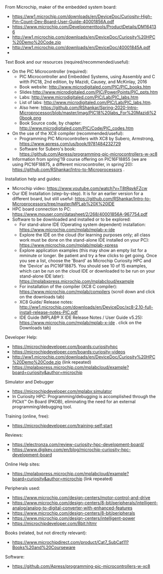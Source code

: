 From Microchip, maker of the embedded system board:
* https://ww1.microchip.com/downloads/en/DeviceDoc/Curiosity-High-Pin-Count-Dev-Board-User-Guide-40001856A.pdf
* https://www.microchip.com/Developmenttools/ProductDetails/DM164136
* http://ww1.microchip.com/downloads/en/DeviceDoc/Curiosity%20HPC%20Demo%20Code.zip
* http://ww1.microchip.com/downloads/en/DeviceDoc/40001845A.pdf
* 

Text Book and our resources (required/recommended/useful):
* On the PIC Microcontroller (required):
   * PIC Microcontroller and Embedded Systems, using Assembly and C witth PIC18, 2nd edition, by Mazidi, Causey, and McKinlay, 2016
   * Book website: http://www.microdigitaled.com/PIC/PIC_books.htm
   * Slides:http://www.microdigitaled.com/PIC/PowerPoints/PIC_ppts.htm
   * Labs: http://www.microdigitaled.com/PIC/Lab/PIC_labs.htm
   * List of labs: http://www.microdigitaled.com/PIC/Lab/PIC_labs.htm. 
   * Also here: https://github.com/RShankar/Spring-2020-Intro-Microprocessor/blob/master/imag/PIC18%20labs_For%20Mazidi%20book.png
   * Book Source code, by chapter: http://www.microdigitaled.com/PIC/Code/PIC_codes.htm
* On the use of the XC8 compiler (recommended/useful): 
   * Programming PIC Microcontrollers with XC8 by Subero, Armstrong,  https://www.apress.com/us/book/9781484232729 
   * Software for Subero's book: https://github.com/Apress/programming-pic-microcontrollers-w-xc8  
* Information from spring'19 course offering on PIC16F18855 (we are using PIC16F18875, a different microcontroller, in spring'20):            https://github.com/RShankar/Intro-to-Microprocessors .     

Installation help and guides:
* Microchip video: https://www.youtube.com/watch?v=T8tRqvkFZcw
* Our IDE Installation (step-by-step). It is for an earlier version for a different board, but still useful:
      https://github.com/RShankar/Intro-to-Microprocessors/tree/master/MPLab%20X%20IDE
* HPC board connection to PC: https://www.mouser.com/datasheet/2/268/40001856A-967754.pdf
* Software to be downloaded and installed or to be explored: 
    * For stand-alone IDE (Operating system dependent) installation: https://www.microchip.com/mplab/mplab-x-ide
    * Explore the IDE on the cloud (for learning purposes only; all class work must be done on the stand-alone IDE installed on your
      PC): https://www.microchip.com/mplab/mplab-xpress
    * Explore application examples (this may show an empty list for a mminute or longer. Be patient and try a few clicks to get going. 
      Once you see a list, choose the 'Board' as Microchip Curiosity HPC and the 'Device' as PIC16F18875. You should see 10 of 15
      examples, which can be run on the cloud IDE or downloaded to be run on your stand-alone IDE later):
      https://mplabxpress.microchip.com/mplabcloud/example
    * For installation of the compiler (XC8 C compiler): https://www.microchip.com/mplab/compilers (scroll down and click on the
      downloads tab)
    * XC8 Guide/  Release notes: http://ww1.microchip.com/downloads/en/DeviceDoc/xc8-2.10-full-install-release-notes-PIC.pdf
    * IDE Guide (MPLAB® X IDE Release Notes / User Guide v5.25): https://www.microchip.com/mplab/mplab-x-ide . click on the Downloads
      tab)

Developer Help:
* https://microchipdeveloper.com/boards:curiosityhpc
* https://microchipdeveloper.com/boards:curiosity-videos
* http://ww1.microchip.com/downloads/en/DeviceDoc/Curiosity%20HPC%20Demo%20Code.zip (link repeated)
* https://mplabxpress.microchip.com/mplabcloud/example?board=curiosity&author=microchip

Simulator and Debugger
* https://microchipdeveloper.com/mplabx:simulator
* In Curiosity HPC: Programming/debugging is accomplished through the PICkit™ On Board (PKOB),  eliminating the need for an external
  programming/debugging tool. 

Training (online, free):
* https://microchipdeveloper.com/training-self:start

Reviews:
* https://electronza.com/review-curiosity-hpc-development-board/
* https://www.digikey.com/en/blog/microchip-curiosity-hpc-development-board

Online Help sites:
* https://mplabxpress.microchip.com/mplabcloud/example?board=curiosity&author=microchip (link repeated)

Peripherals used:
* https://www.microchip.com/design-centers/motor-control-and-drive
* https://www.microchip.com/design-centers/8-bit/peripherals/intelligent-analog/analog-to-digital-converter-with-enhanced-features
* https://www.microchip.com/design-centers/8-bit/peripherals
* https://www.microchip.com/design-centers/intelligent-power
* https://microchipdeveloper.com/8bit:hltmr

Books (related, but not directly relevant):
* https://www.microchipdirect.com/product/Cat7_SubCat11?Books%20and%20Courseware

Software:
* https://github.com/Apress/programming-pic-microcontrollers-w-xc8

